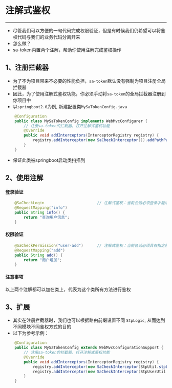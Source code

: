 # 注解式鉴权
--- 

- 尽管我们可以方便的一句代码完成权限验证，但是有时候我们仍希望可以将鉴权代码与我们的业务代码分离开来
- 怎么做？
- sa-token内置两个注解，帮助你使用注解完成鉴权操作


## 1、注册拦截器
- 为了不为项目带来不必要的性能负担，`sa-token`默认没有强制为项目注册全局拦截器
- 因此，为了使用注解式鉴权功能，你必须手动将`sa-token`的全局拦截器注册到你项目中
- 以`springboot2.0`为例, 新建配置类`MySaTokenConfig.java` 

``` java
	@Configuration
	public class MySaTokenConfig implements WebMvcConfigurer {
		// 注册sa-token的拦截器，打开注解式鉴权功能 
		@Override
		public void addInterceptors(InterceptorRegistry registry) {
			registry.addInterceptor(new SaCheckInterceptor()).addPathPatterns("/**");		// 全局拦截器
		}
	}
```
- 保证此类被springboot启动类扫描到

## 2、使用注解

#### 登录验证

``` java 
	@SaCheckLogin						// 注解式鉴权：当前会话必须登录才能通过 
	@RequestMapping("info")
	public String info() {
		return "查询用户信息";
	}
```

#### 权限验证

``` java 
	@SaCheckPermission("user-add")		// 注解式鉴权：当前会话必须具有指定权限才能通过 
	@RequestMapping("add")
	public String add() {
		return "用户增加";
	}
```

#### 注意事项
以上两个注解都可以加在类上，代表为这个类所有方法进行鉴权



## 3、扩展 
- 其实在注册拦截器时，我们也可以根据路由前缀设置不同 `StpLogic`, 从而达到不同模块不同鉴权方式的目的
- 以下为参考示例：
``` java
	@Configuration
	public class MySaTokenConfig extends WebMvcConfigurationSupport {
		// 注册sa-token的拦截器，打开注解式鉴权功能 
		@Override
		public void addInterceptors(InterceptorRegistry registry) {
			registry.addInterceptor(new SaCheckInterceptor(StpUtil.stpLogic)).addPathPatterns("/admin/**");	
			registry.addInterceptor(new SaCheckInterceptor(StpUserUtil.stpLogic)).addPathPatterns("/user/**");	
		}
	}
```



